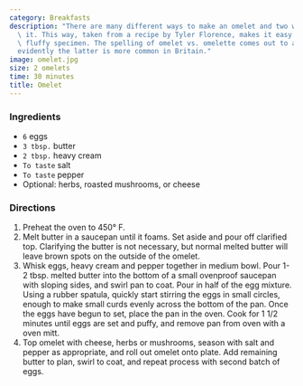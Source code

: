 ```yaml
---
category: Breakfasts
description: "There are many different ways to make an omelet and two ways to spell\
  \ it. This way, taken from a recipe by Tyler Florence, makes it easy to get a nice,\
  \ fluffy specimen. The spelling of omelet vs. omelette comes out to a tie\u2013\
  evidently the latter is more common in Britain."
image: omelet.jpg
size: 2 omelets
time: 30 minutes
title: Omelet
---
```

### Ingredients

* `6` eggs
* `3 tbsp.` butter
* `2 tbsp.` heavy cream
* `To taste` salt
* `To taste` pepper
* Optional: herbs, roasted mushrooms, or cheese

### Directions

1. Preheat the oven to 450° F.
2. Melt butter in a saucepan until it foams. Set aside and pour off clarified top. Clarifying the butter is not necessary, but normal melted butter will leave brown spots on the outside of the omelet.
3. Whisk eggs, heavy cream and pepper together in medium bowl. Pour 1-2 tbsp. melted butter into the bottom of a small ovenproof saucepan with sloping sides, and swirl pan to coat. Pour in half of the egg mixture. Using a rubber spatula, quickly start stirring the eggs in small circles, enough to make small curds evenly across the bottom of the pan. Once the eggs have begun to set, place the pan in the oven. Cook for 1 1/2 minutes until eggs are set and puffy, and remove pan from oven with a oven mitt.
4. Top omelet with cheese, herbs or mushrooms, season with salt and pepper as appropriate, and roll out omelet onto plate. Add remaining butter to plan, swirl to coat, and repeat process with second batch of eggs.